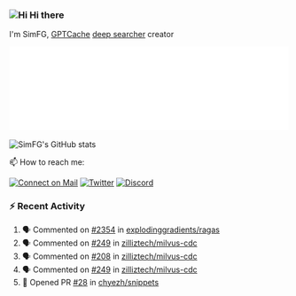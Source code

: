 ### <img src='https://qpluspicture.oss-cn-beijing.aliyuncs.com/6LjjQA/Hi.gif' alt='Hi' width="24"/> Hi there

I'm SimFG, [GPTCache](https://github.com/zilliztech/GPTCache) [deep searcher](https://github.com/zilliztech/deep-searcher) creator

![Metrics 👋](/metrics.plugin.followup.user.svg)

![SimFG's GitHub stats](https://github-readme-stats.vercel.app/api?username=SimFG&show_icons=true&theme=radical&count_private=true)

📫 How to reach me:

[![Connect on Mail](https://img.shields.io/badge/Ask%20me-anything-1abc9c.svg)](mailto:1142838399@qq.com)
[![Twitter](https://img.shields.io/twitter/follow/FogSim?style=social)](https://twitter.com/FogSim)
[![Discord](https://img.shields.io/discord/1092648432495251507?label=Discord&logo=discord)](https://discord.gg/Q8C6WEjSWV)

### :zap: Recent Activity

<!--START_SECTION:activity-->
1. 🗣 Commented on [#2354](https://github.com/explodinggradients/ragas/issues/2354) in [explodinggradients/ragas](https://github.com/explodinggradients/ragas)
2. 🗣 Commented on [#249](https://github.com/zilliztech/milvus-cdc/issues/249) in [zilliztech/milvus-cdc](https://github.com/zilliztech/milvus-cdc)
3. 🗣 Commented on [#208](https://github.com/zilliztech/milvus-cdc/issues/208) in [zilliztech/milvus-cdc](https://github.com/zilliztech/milvus-cdc)
4. 🗣 Commented on [#249](https://github.com/zilliztech/milvus-cdc/issues/249) in [zilliztech/milvus-cdc](https://github.com/zilliztech/milvus-cdc)
5. 💪 Opened PR [#28](https://github.com/chyezh/snippets/pull/28) in [chyezh/snippets](https://github.com/chyezh/snippets)
<!--END_SECTION:activity-->

